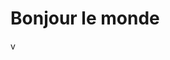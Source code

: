 <!DOCTYPE html>
<html lang="fr">
<head>
    <meta charset="UTF-8">
    <title>Teste</title>
</head>
<body>
    <h1>Bonjour le monde</h1>
</body>
</html>
v
